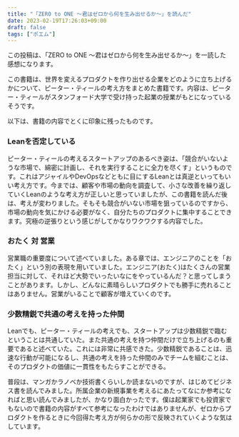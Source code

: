 ```yaml
---
title: "「ZERO to ONE ～君はゼロから何を生み出せるか～」を読んだ"
date: 2023-02-19T17:26:03+09:00
draft: false
tags: ["ポエム"]
---
```

この投稿は、「ZERO to ONE ～君はゼロから何を生み出せるか～」を一読した感想になります。

この書籍は、世界を変えるプロダクトを作り出せる企業をどのように立ち上げるかについて、ピーター・ティールの考え方をまとめた書籍です。内容は、ピーター・ティールがスタンフォード大学で受け持った起業の授業がもとになっているそうです。

以下は、書籍の内容でとくに印象に残ったものです。

### Leanを否定している
ピーター・ティールの考えるスタートアップのあるべき姿は、「競合がいないような市場で、綿密に計画し、それを実行することに全力を尽くす」というものです。これはアジャイルやDevOpsなどともに目にするLeanとは真逆といってもいい考え方です。今までは、顧客や市場の動向を調査して、小さな改善を繰り返していくLeanのような考え方が正しいと思っていましたが、この書籍を読んだ後は、考えが変わりました。そもそも競合がいない市場を狙っているのですから、市場の動向を気にかける必要がなく、自分たちのプロダクトに集中することできます。究極の逆張りという感じがしてかなりワクワクする内容でした。

### おたく 対 営業 
営業職の重要度について述べていました。ある章では、エンジニアのことを「おたく」という別の表現を用いていました。エンジニア(おたく)はたくさんの営業担当に対して、それほど大勢でいったいなにをやっているんだ？と思ってしまうことがあります。しかし、どんなに素晴らしいプロダクトでも勝手に売れることはありません。営業がいることで顧客が増えていくのです。

### 少数精鋭で共通の考えを持った仲間
Leanでも、ピーター・ティールの考えでも、スタートアップは少数精鋭で臨むということは共通していた。また共通の考えを持つ仲間だけで立ち上げるのも重要であると述べていた。これには非常に共感できた。少数精鋭であることは、迅速な行動が可能になるし、共通の考えを持った仲間のみでチームを組むことは、そのプロダクトの価値に一貫性をもたらすことができる。

普段は、マンガかラノベか技術書くらいしか読まないのですが、はじめてビジネス書を読んでみました。所属企業の新規事業を考えるにあたってなにか参考になればと思い読んでみましたが、かなり面白かったです。僕は起業家でも投資家でもないので書籍の内容がすべて参考になったわけではありませんが、ゼロからプロダクトを作るときに今回得た考え方が何らかの形で反映されていくような気はしています。
